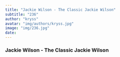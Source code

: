 ```yaml
---
title: "Jackie Wilson - The Classic Jackie Wilson"
subtitle: "236"
author: "kryss"
avatar: "img/authors/kryss.jpg"
image: "img/236.jpg"
date:
---
```


### Jackie Wilson - The Classic Jackie Wilson
